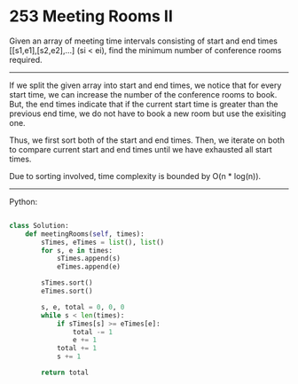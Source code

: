 # 253 Meeting Rooms II

Given an array of meeting time intervals consisting of start and end times
[[s1,e1],[s2,e2],...] (si < ei), find the minimum number of conference rooms
required.

---

If we split the given array into start and end times, we notice that for every
start time, we can increase the number of the conference rooms to book. But,
the end times indicate that if the current start time is greater than the
previous end time, we do not have to book a new room but use the exisiting one.

Thus, we first sort both of the start and end times. Then, we iterate on both
to compare current start and end times until we have exhausted all start times.

Due to sorting involved, time complexity is bounded by O(n * log(n)).

---

Python:

```python

class Solution:
    def meetingRooms(self, times):
        sTimes, eTimes = list(), list()
        for s, e in times:
            sTimes.append(s)
            eTimes.append(e)

        sTimes.sort()
        eTimes.sort()

        s, e, total = 0, 0, 0
        while s < len(times):
            if sTimes[s] >= eTimes[e]:
                total -= 1
                e += 1
            total += 1
            s += 1

        return total
```

